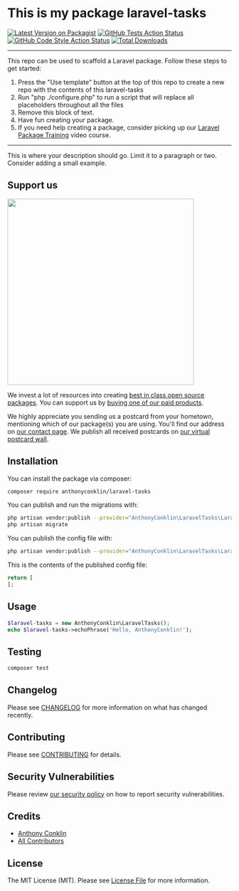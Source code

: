 # This is my package laravel-tasks

[![Latest Version on Packagist](https://img.shields.io/packagist/v/anthonyconklin/laravel-tasks.svg?style=flat-square)](https://packagist.org/packages/anthonyconklin/laravel-tasks)
[![GitHub Tests Action Status](https://img.shields.io/github/workflow/status/anthonyconklin/laravel-tasks/run-tests?label=tests)](https://github.com/anthonyconklin/laravel-tasks/actions?query=workflow%3Arun-tests+branch%3Amain)
[![GitHub Code Style Action Status](https://img.shields.io/github/workflow/status/anthonyconklin/laravel-tasks/Check%20&%20fix%20styling?label=code%20style)](https://github.com/anthonyconklin/laravel-tasks/actions?query=workflow%3A"Check+%26+fix+styling"+branch%3Amain)
[![Total Downloads](https://img.shields.io/packagist/dt/anthonyconklin/laravel-tasks.svg?style=flat-square)](https://packagist.org/packages/anthonyconklin/laravel-tasks)

---
This repo can be used to scaffold a Laravel package. Follow these steps to get started:

1. Press the "Use template" button at the top of this repo to create a new repo with the contents of this laravel-tasks
2. Run "php ./configure.php" to run a script that will replace all placeholders throughout all the files
3. Remove this block of text.
4. Have fun creating your package.
5. If you need help creating a package, consider picking up our <a href="https://laravelpackage.training">Laravel Package Training</a> video course.
---

This is where your description should go. Limit it to a paragraph or two. Consider adding a small example.

## Support us

[<img src="https://github-ads.s3.eu-central-1.amazonaws.com/laravel-tasks.jpg?t=1" width="419px" />](https://spatie.be/github-ad-click/laravel-tasks)

We invest a lot of resources into creating [best in class open source packages](https://spatie.be/open-source). You can support us by [buying one of our paid products](https://spatie.be/open-source/support-us).

We highly appreciate you sending us a postcard from your hometown, mentioning which of our package(s) you are using. You'll find our address on [our contact page](https://spatie.be/about-us). We publish all received postcards on [our virtual postcard wall](https://spatie.be/open-source/postcards).

## Installation

You can install the package via composer:

```bash
composer require anthonyconklin/laravel-tasks
```

You can publish and run the migrations with:

```bash
php artisan vendor:publish --provider="AnthonyConklin\LaravelTasks\LaravelTasksServiceProvider" --tag="laravel-tasks-migrations"
php artisan migrate
```

You can publish the config file with:
```bash
php artisan vendor:publish --provider="AnthonyConklin\LaravelTasks\LaravelTasksServiceProvider" --tag="laravel-tasks-config"
```

This is the contents of the published config file:

```php
return [
];
```

## Usage

```php
$laravel-tasks = new AnthonyConklin\LaravelTasks();
echo $laravel-tasks->echoPhrase('Hello, AnthonyConklin!');
```

## Testing

```bash
composer test
```

## Changelog

Please see [CHANGELOG](CHANGELOG.md) for more information on what has changed recently.

## Contributing

Please see [CONTRIBUTING](.github/CONTRIBUTING.md) for details.

## Security Vulnerabilities

Please review [our security policy](../../security/policy) on how to report security vulnerabilities.

## Credits

- [Anthony Conklin](https://github.com/AnthonyConklin)
- [All Contributors](../../contributors)

## License

The MIT License (MIT). Please see [License File](LICENSE.md) for more information.
